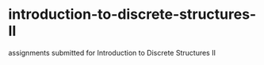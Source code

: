 # introduction-to-discrete-structures-II
assignments submitted for Introduction to Discrete Structures II
